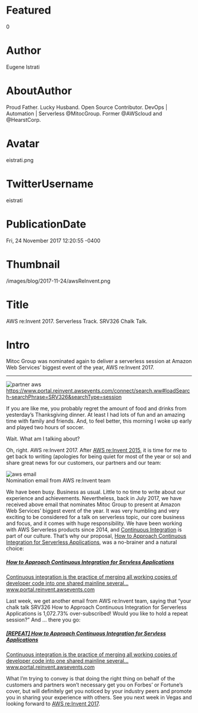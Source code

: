 # Featured
0

# Author
Eugene Istrati

# AboutAuthor
Proud Father. Lucky Husband. Open Source Contributor. DevOps | Automation | Serverless @MitocGroup. Former @AWScloud and @HearstCorp.

# Avatar
eistrati.png

# TwitterUsername
eistrati

# PublicationDate
Fri, 24 November 2017 12:20:55 -0400

# Thumbnail
/images/blog/2017-11-24/awsReInvent.png

# Title
AWS re:Invent 2017. Serverless Track. SRV326 Chalk Talk.

# Intro
Mitoc Group was nominated again to deliver a serverless session at Amazon Web Services’ biggest event of the year, AWS re:Invent 2017.

---

<div class="padd25px">
    <img src="/images/blog/2017-11-24/awsReInvent.png" alt="partner aws" />
    <div class="center img-description">
       <a href="https://www.portal.reinvent.awsevents.com/connect/search.ww#loadSearch-searchPhrase=SRV326&searchType=session" target="_blank">https://www.portal.reinvent.awsevents.com/connect/search.ww#loadSearch-searchPhrase=SRV326&searchType=session</a>
    </div>
</div>

If you are like me, you probably regret the amount of food and drinks from yesterday’s Thanksgiving dinner. At least I had lots of fun and an amazing time with family and friends. And, to feel better, this morning I woke up early and played two hours of soccer.

Wait. What am I talking about?

Oh, right. AWS re:Invent 2017. After [AWS re:Invent 2015](https://blog.mitocgroup.com/best-re-invent-ever-448ac73f6a4e), it is time for me to get back to writing (apologies for being quiet for most of the year or so) and share great news for our customers, our partners and our team:

<div class="padd25px">
    <img src="/images/blog/2017-11-24/email.png" alt="aws email" />
    <div class="center img-description">
       Nomination email from AWS re:Invent team
    </div>
</div>

We have been busy. Business as usual. Little to no time to write about our experience and achievements. Nevertheless, back in July 2017, we have received above email that nominates Mitoc Group to present at Amazon Web Services’ biggest event of the year. It was very humbling and very exciting to be considered for a talk on serverless topic, our core business and focus, and it comes with huge responsibility. We have been working with AWS Serverless products since 2014, and [Continuous Integration](https://blog.mitocgroup.com/deep-management-s-continuous-integration-with-travis-ci-and-coveralls-1cfcfcb3c284) is part of our culture. That’s why our proposal, [How to Approach Continuous Integration for Serverless Applications](https://www.portal.reinvent.awsevents.com/connect/sessionDetail.ww?SESSION_ID=18059), was a no-brainer and a natural choice:

<div class="external-article">
  <a href="https://www.portal.reinvent.awsevents.com/connect/sessionDetail.ww?SESSION_ID=18059&source=post_page-----92bd01ef8151----------------------">
  <h5>How to Approach Continuous Integration for Servless Applications</h5>
  <span>Continuous integration is the practice of merging all working copies of developer code into one shared mainline several...</span>
    <span>www.portal.reinvent.awsevents.com</span>
  </a>
</div>

Last week, we get another email from AWS re:Invent team, saying that “your chalk talk SRV326 How to Approach Continuous Integration for Serverless Applications is 1,072.73% over-subscribed! Would you like to hold a repeat session?” And … there you go:

<div class="external-article">
  <a href="https://www.portal.reinvent.awsevents.com/connect/sessionDetail.ww?SESSION_ID=18059&source=post_page-----92bd01ef8151----------------------">
  <h5>[REPEAT] How to Approach Continuous Integration for Servless Applications</h5>
  <span>Continuous integration is the practice of merging all working copies of developer code into one shared mainline several...</span>
    <span>www.portal.reinvent.awsevents.com</span>
  </a>
</div>

What I’m trying to convey is that doing the right thing on behalf of the customers and partners won’t necessary get you on Forbes’ or Fortune’s cover, but will definitely get you noticed by your industry peers and promote you in sharing your experience with others. See you next week in Vegas and looking forward to [AWS re:Invent 2017](https://reinvent.awsevents.com/).
